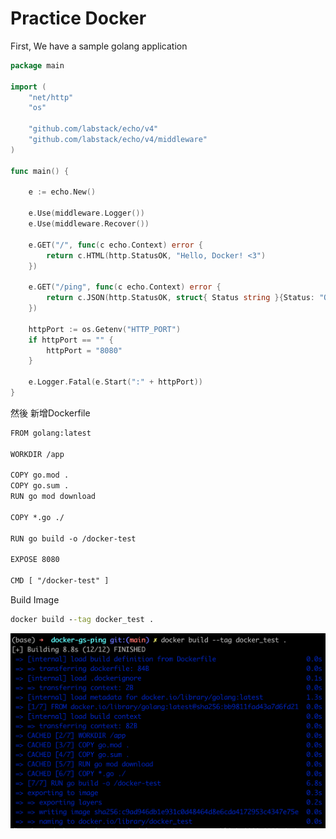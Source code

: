 # Practice Docker 

First, We have a sample golang application
```go
package main

import (
	"net/http"
	"os"

	"github.com/labstack/echo/v4"
	"github.com/labstack/echo/v4/middleware"
)

func main() {

	e := echo.New()

	e.Use(middleware.Logger())
	e.Use(middleware.Recover())

	e.GET("/", func(c echo.Context) error {
		return c.HTML(http.StatusOK, "Hello, Docker! <3")
	})

	e.GET("/ping", func(c echo.Context) error {
		return c.JSON(http.StatusOK, struct{ Status string }{Status: "OK"})
	})

	httpPort := os.Getenv("HTTP_PORT")
	if httpPort == "" {
		httpPort = "8080"
	}

	e.Logger.Fatal(e.Start(":" + httpPort))
}

```

然後 新增Dockerfile
```txt
FROM golang:latest

WORKDIR /app

COPY go.mod .
COPY go.sum .
RUN go mod download

COPY *.go ./

RUN go build -o /docker-test

EXPOSE 8080

CMD [ "/docker-test" ]
```

Build Image
```cmd
docker build --tag docker_test .
```

![image](img/build_Image.png)
